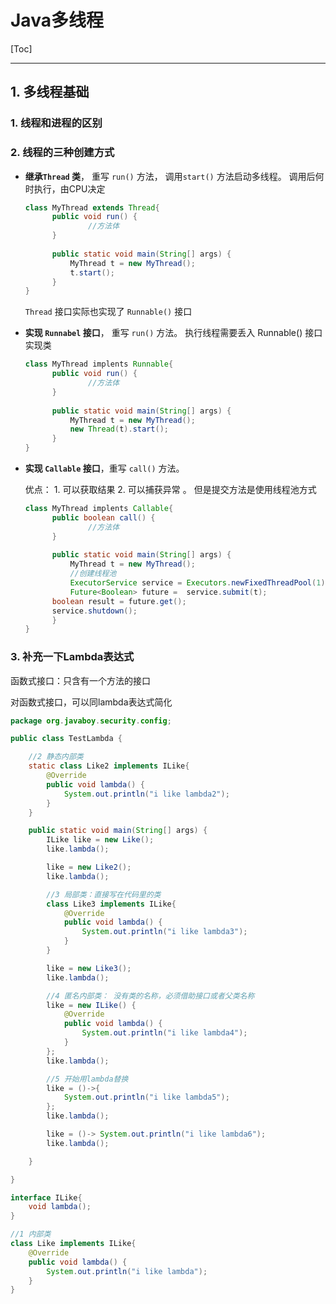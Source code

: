 # Java多线程

[Toc]

---

## 1. 多线程基础

### 1. 线程和进程的区别

### 2. 线程的三种创建方式

- **继承`Thread` 类**， 重写 `run()` 方法， 调用`start()` 方法启动多线程。  调用后何时执行，由CPU决定

  ```java
  class MyThread extends Thread{
  		public void run() {
  				//方法体
  		}
  		
  		public static void main(String[] args) {
  			MyThread t = new MyThread();
  			t.start();
  		}
  }
  ```

  `Thread` 接口实际也实现了 `Runnable()` 接口

- **实现 `Runnabel` 接口**， 重写 `run()` 方法。 执行线程需要丢入 Runnable() 接口实现类

  ```java
  class MyThread implents Runnable{
  		public void run() {
  				//方法体
  		}
  		
  		public static void main(String[] args) {
  			MyThread t = new MyThread();
  			new Thread(t).start();
  		}
  }
  ```

  

- **实现 `Callable` 接口**，重写 `call()` 方法。

  优点： 1. 可以获取结果  2. 可以捕获异常 。   但是提交方法是使用线程池方式

  ```java
  class MyThread implents Callable{
  		public boolean call() {
  				//方法体
  		}
  		
  		public static void main(String[] args) {
  			MyThread t = new MyThread();
  			//创建线程池
  			ExecutorService service = Executors.newFixedThreadPool(1);
  			Future<Boolean> future =  service.submit(t);
        boolean result = future.get();
        service.shutdown();
  		}
  }
  ```

### 3. 补充一下Lambda表达式

函数式接口：只含有一个方法的接口

对函数式接口，可以同lambda表达式简化

```java
package org.javaboy.security.config;

public class TestLambda {

    //2 静态内部类
    static class Like2 implements ILike{
        @Override
        public void lambda() {
            System.out.println("i like lambda2");
        }
    }

    public static void main(String[] args) {
        ILike like = new Like();
        like.lambda();

        like = new Like2();
        like.lambda();

        //3 局部类：直接写在代码里的类
        class Like3 implements ILike{
            @Override
            public void lambda() {
                System.out.println("i like lambda3");
            }
        }

        like = new Like3();
        like.lambda();

        //4 匿名内部类： 没有类的名称，必须借助接口或者父类名称
        like = new ILike() {
            @Override
            public void lambda() {
                System.out.println("i like lambda4");
            }
        };
        like.lambda();

        //5 开始用lambda替换
        like = ()->{
            System.out.println("i like lambda5");
        };
        like.lambda();

        like = ()-> System.out.println("i like lambda6");
        like.lambda();

    }

}

interface ILike{
    void lambda();
}

//1 内部类
class Like implements ILike{
    @Override
    public void lambda() {
        System.out.println("i like lambda");
    }
}
```

